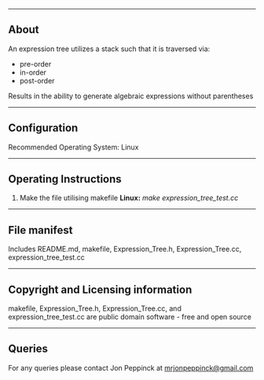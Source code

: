 -----
About
-----

An expression tree utilizes a stack such that it is traversed via:

  * pre-order
  * in-order
  * post-order
  
Results in the ability to generate algebraic expressions without parentheses
   
-------------
Configuration
-------------

Recommended Operating System: Linux

--------------------------
**Operating Instructions**
--------------------------
1. Make the file utilising makefile
   **Linux:** 
              *make*
              *expression_tree_test.cc*

-------------
File manifest
-------------
Includes README.md, makefile, Expression_Tree.h, Expression_Tree.cc, expression_tree_test.cc

-----------------------------------
Copyright and Licensing information
-----------------------------------
makefile, Expression_Tree.h, Expression_Tree.cc, and expression_tree_test.cc are public domain software - free and open source

-------
Queries
-------
For any queries please contact Jon Peppinck at mrjonpeppinck@gmail.com



